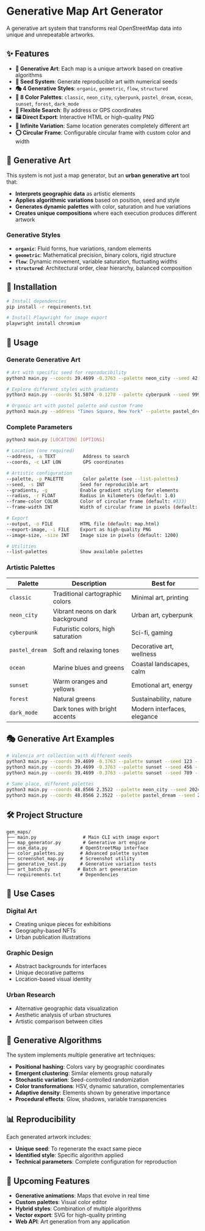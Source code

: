 # Generative Map Art Generator

A generative art system that transforms real OpenStreetMap data into unique and unrepeatable artworks.

## ✨ Features

- **🎨 Generative Art**: Each map is a unique artwork based on creative algorithms
- **🌱 Seed System**: Generate reproducible art with numerical seeds
- **🎭 4 Generative Styles**: `organic`, `geometric`, `flow`, `structured`
- **🎨 8 Color Palettes**: `classic`, `neon_city`, `cyberpunk`, `pastel_dream`, `ocean`, `sunset`, `forest`, `dark_mode`
- **📍 Flexible Search**: By address or GPS coordinates
- **🖼️ Direct Export**: Interactive HTML or high-quality PNG
- **🔄 Infinite Variation**: Same location generates completely different art
- **⭕ Circular Frame**: Configurable circular frame with custom color and width

## 🎯 Generative Art

This system is not just a map generator, but an **urban generative art** tool that:

- **Interprets geographic data** as artistic elements
- **Applies algorithmic variations** based on position, seed and style
- **Generates dynamic palettes** with color, saturation and hue variations
- **Creates unique compositions** where each execution produces different artwork

### Generative Styles

- **`organic`**: Fluid forms, hue variations, random elements
- **`geometric`**: Mathematical precision, binary colors, rigid structure  
- **`flow`**: Dynamic movement, variable saturation, fluctuating widths
- **`structured`**: Architectural order, clear hierarchy, balanced composition

## 🚀 Installation

```bash
# Install dependencies
pip install -r requirements.txt

# Install Playwright for image export
playwright install chromium
```

## 🎨 Usage

### Generate Generative Art

```bash
# Art with specific seed for reproducibility
python3 main.py --coords 39.4699 -0.3763 --palette neon_city --seed 42 --export-image valencia_neon.png

# Explore different styles with gradients
python3 main.py --coords 51.5074 -0.1278 --palette cyberpunk --seed 999 --gradients --export-image london_cyber.png

# Organic art with pastel palette and custom frame
python3 main.py --address "Times Square, New York" --palette pastel_dream --seed 777 --gradients --frame-color "#ff6b6b" --frame-width 20 --export-image nyc_pastel.png
```

### Complete Parameters

```bash
python3 main.py [LOCATION] [OPTIONS]

# Location (one required)
--address, -a TEXT          Address to search
--coords, -c LAT LON        GPS coordinates

# Artistic configuration  
--palette, -p PALETTE       Color palette (see --list-palettes)
--seed, -s INT             Seed for reproducible art
--gradients, -g            Enable gradient styling for elements
--radius, -r FLOAT         Radius in kilometers (default: 1.0)
--frame-color COLOR        Color of circular frame (default: #333)
--frame-width INT          Width of circular frame in pixels (default: 10)

# Export
--output, -o FILE          HTML file (default: map.html)
--export-image, -i FILE    Export as high-quality PNG
--image-size, -size INT    Image size in pixels (default: 1200)

# Utilities
--list-palettes            Show available palettes
```

### Artistic Palettes

| Palette | Description | Best for |
|---------|-------------|----------|
| `classic` | Traditional cartographic colors | Minimal art, printing |
| `neon_city` | Vibrant neons on dark background | Urban art, cyberpunk |
| `cyberpunk` | Futuristic colors, high saturation | Sci-fi, gaming |
| `pastel_dream` | Soft and relaxing tones | Decorative art, wellness |
| `ocean` | Marine blues and greens | Coastal landscapes, calm |
| `sunset` | Warm oranges and yellows | Emotional art, energy |
| `forest` | Natural greens | Sustainability, nature |
| `dark_mode` | Dark tones with bright accents | Modern interfaces, elegance |

## 🎭 Generative Art Examples

```bash
# Valencia art collection with different seeds
python3 main.py --coords 39.4699 -0.3763 --palette sunset --seed 123 --export-image valencia_1.png
python3 main.py --coords 39.4699 -0.3763 --palette sunset --seed 456 --export-image valencia_2.png
python3 main.py --coords 39.4699 -0.3763 --palette sunset --seed 789 --export-image valencia_3.png

# Same place, different palettes
python3 main.py --coords 48.8566 2.3522 --palette neon_city --seed 2024 --export-image paris_neon.png
python3 main.py --coords 48.8566 2.3522 --palette pastel_dream --seed 2024 --export-image paris_pastel.png
```

## 🛠️ Project Structure

```
gen_maps/
├── main.py                 # Main CLI with image export
├── map_generator.py        # Generative art engine
├── osm_data.py            # OpenStreetMap interface
├── color_palettes.py      # Advanced palette system
├── screenshot_map.py      # Screenshot utility
├── generative_test.py     # Generative variation tests
├── art_batch.py          # Batch art generation
└── requirements.txt       # Dependencies
```

## 🎨 Use Cases

### Digital Art
- Creating unique pieces for exhibitions
- Geography-based NFTs
- Urban publication illustrations

### Graphic Design
- Abstract backgrounds for interfaces
- Unique decorative patterns
- Location-based visual identity

### Urban Research
- Alternative geographic data visualization
- Aesthetic analysis of urban structures
- Artistic comparison between cities

## 🔮 Generative Algorithms

The system implements multiple generative art techniques:

- **Positional hashing**: Colors vary by geographic coordinates
- **Emergent clustering**: Similar elements group naturally  
- **Stochastic variation**: Seed-controlled randomization
- **Color transformations**: HSV, dynamic saturation, complementaries
- **Adaptive density**: Elements shown by generative importance
- **Procedural effects**: Glow, shadows, variable transparencies

## 📊 Reproducibility

Each generated artwork includes:
- **Unique seed**: To regenerate the exact same piece
- **Identified style**: Specific algorithm applied
- **Technical parameters**: Complete configuration for reproduction

## 🌟 Upcoming Features

- **Generative animations**: Maps that evolve in real time
- **Custom palettes**: Visual color editor
- **Hybrid styles**: Combination of multiple algorithms
- **Vector export**: SVG for high-quality printing
- **Web API**: Art generation from any application